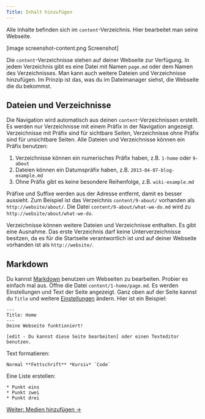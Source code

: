 ```yaml
---
Title: Inhalt hinzufügen
---
```

Alle Inhalte befinden sich im `content`-Verzeichnis. Hier bearbeitet man seine Webseite. 

[image screenshot-content.png Screenshot]

Die `content`-Verzeichnisse stehen auf deiner Webseite zur Verfügung. In jedem Verzeichnis gibt es eine Datei mit Namen `page.md` oder dem Namen des Verzeichnisses. Man kann auch weitere Dateien und Verzeichnisse hinzufügen. Im Prinzip ist das, was du im Dateimanager siehst, die Webseite die du bekommst.

## Dateien und Verzeichnisse

Die Navigation wird automatisch aus deinen `content`-Verzeichnissen erstellt. Es werden nur Verzeichnisse mit einem Präfix in der Navigation angezeigt. Verzeichnisse mit Präfix sind für sichtbare Seiten, Verzeichnisse ohne Präfix sind für unsichtbare Seiten. Alle Dateien und Verzeichnisse können ein Präfix benutzen:

1. Verzeichnisse können ein numerisches Präfix haben, z.B. `1-home` oder `9-about`
2. Dateien können ein Datumspräfix haben, z.B. `2013-04-07-blog-example.md`
3. Ohne Präfix gibt es keine besondere Reihenfolge, z.B. `wiki-example.md`

Präfixe und Suffixe werden aus der Adresse entfernt, damit es besser aussieht. Zum Beispiel ist das Verzeichnis `content/9-about/` vorhanden als `http://website/about/`. Die Datei `content/9-about/what-we-do.md` wird zu `http://website/about/what-we-do`.

Verzeichnisse können weitere Dateien und Verzeichnisse enthalten. Es gibt eine Ausnahme. Das erste Verzeichnis darf keine Unterverzeichnisse besitzen, da es für die Startseite verantwortlich ist und auf deiner Webseite vorhanden ist als `http://website/`.

## Markdown

Du kannst [Markdown](markdown-cheat-sheet) benutzen um Webseiten zu bearbeiten. Probier es einfach mal aus. Öffne die Datei `content/1-home/page.md`. Es werden Einstellungen und Text der Seite angezeigt. Ganz oben auf der Seite kannst du `Title` und weitere [Einstellungen](markdown-cheat-sheet#einstellungen) ändern. Hier ist ein Beispiel:

    ---
    Title: Home
    ---
    Deine Webseite funktioniert!
    
    [edit - Du kannst diese Seite bearbeiten] oder einen Texteditor benutzen.

Text formatieren:

    Normal **Fettschrift** *Kursiv* `Code`

Eine Liste erstellen:

    * Punkt eins
    * Punkt zwei
    * Punkt drei

[Weiter: Medien hinzufügen →](adding-media)
